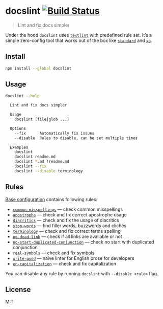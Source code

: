 # docslint [![Build Status][travis-image]][travis-url]

> Lint and fix docs simpler

Under the hood `docslint` uses [`textlint`][textlint] with predefined rule set. It’s a simple zero-config tool that works out of the box like [`standard`][standard] and [`xo`][xo].

## Install

```sh
npm install --global docslint
```

## Usage

```sh
docslint --help

  Lint and fix docs simpler

  Usage
    docslint [file|glob ...]

  Options
    --fix      Automatically fix issues
    --disable  Rules to disable, can be set multiple times

  Examples
    docslint
    docslint readme.md
    docslint *.md !readme.md
    docslint --fix
    docslint --disable terminology
```

## Rules

[Base configuration](https://github.com/andrepolischuk/docslint/blob/master/lib/createConfig.js#L20-L36) contains following rules:

* [`common-misspellings`](https://github.com/io-monad/textlint-rule-common-misspellings) — check common misspellings
* [`apostrophe`](https://github.com/sapegin/textlint-rule-apostrophe) — check and fix correct apostrophe usage
* [`diacritics`](https://github.com/sapegin/textlint-rule-diacritics) — check and fix the usage of diacritics
* [`stop-words`](https://github.com/sapegin/textlint-rule-stop-words) — find filler words, buzzwords and clichés
* [`terminology`](https://github.com/sapegin/textlint-rule-terminology) — check and fix correct terms spelling
* [`no-dead-link`](https://github.com/nodaguti/textlint-rule-no-dead-link) — check if all links are available or not
* [`no-start-duplicated-conjunction`](https://github.com/azu/textlint-rule-no-start-duplicated-conjunction) — check no start with duplicated conjunction
* [`real-symbols`](https://github.com/andrepolischuk/textlint-rule-real-symbols) — check and fix symbols
* [`write-good`](https://github.com/nodaguti/textlint-rule-write-good) — naive linter for English prose for developers
* [`en-capitalization`](https://github.com/textlint-rule/textlint-rule-en-capitalization) — check and fix capitalization

You can disable any rule by running `docslint` with `--disable <rule>` flag.

## License

MIT

[travis-url]: https://travis-ci.org/andrepolischuk/docslint
[travis-image]: https://travis-ci.org/andrepolischuk/docslint.svg?branch=master

[textlint]: https://github.com/textlint/textlint
[standard]: https://github.com/standard/standard
[xo]: https://github.com/sindresorhus/xo
